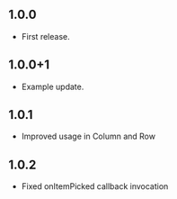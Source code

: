 ## 1.0.0

* First release.

## 1.0.0+1

* Example update.

## 1.0.1

* Improved usage in Column and Row

## 1.0.2

* Fixed onItemPicked callback invocation
